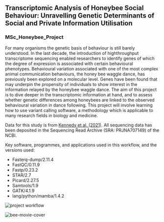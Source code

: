 ## Transcriptomic Analysis of Honeybee Social Behaviour: Unravelling Genetic Determinants of Social and Private Information Utilisation

### MSc_Honeybee_Project

For many organisms the genetic basis of behaviour is still barely understood. In the last decade, the 
introduction of highthroughput transcriptome sequencing enabled researchers to identify genes of 
which the degree of expression is associated with certain behavioural phenotypes. Behavioural 
variation associated with one of the most complex animal communication behaviours, the honey bee 
waggle dance, has previously been explored on a molecular level. Genes have been found that may 
underpin the propensity of individuals to show interest in the information relayed by the honeybee 
waggle dance. The aim of this project is to dive deeper in the transcriptomic information at hand, 
and to assess whether genetic differences among honeybees are linked to the observed behavioural 
variation in dance following. This project will involve learning how to use variant calling software, a 
methodology which is applicable to many research fields in biology and medicine.

Data for this study is from [Kennedy et al. (2021)]([url](https://onlinelibrary.wiley.com/doi/full/10.1111/mec.15893)). 
All sequencing data has been deposited in the Sequencing Read Archive (SRA: PRJNA707149) of 
the NCBI.


Key software, programmes, and applications used in this workflow, and the versions used:

- Fasterq-dump/2.11.4
- FastQC/0.11.9
- Fastp/0.23.2
- STAR/2.7
- Picard/2.27.5
- Samtools/1.9
- GATK/4.1.9
- lang/python/mamba/1.4.2




![project workflow](https://github.com/tomeva18/MSc_Honeybee_Project/assets/156300328/38caa139-85c6-4862-9724-fb8c68799e2b)

![bee-movie-cover](https://github.com/tomeva18/MSc_Honeybee_Project/assets/156300328/2ecd697b-743e-44bf-8107-487149f201af)
